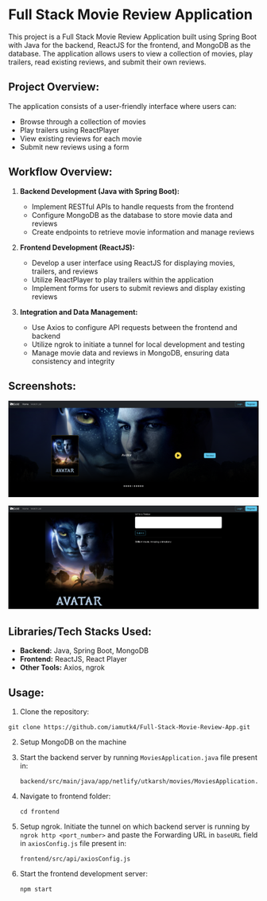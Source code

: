# Full Stack Movie Review Application

This project is a Full Stack Movie Review Application built using Spring Boot with Java for the backend, ReactJS for the frontend, and MongoDB as the database. The application allows users to view a collection of movies, play trailers, read existing reviews, and submit their own reviews.

## Project Overview:

The application consists of a user-friendly interface where users can:
- Browse through a collection of movies
- Play trailers using ReactPlayer
- View existing reviews for each movie
- Submit new reviews using a form

## Workflow Overview:

1. **Backend Development (Java with Spring Boot):**
   - Implement RESTful APIs to handle requests from the frontend
   - Configure MongoDB as the database to store movie data and reviews
   - Create endpoints to retrieve movie information and manage reviews

2. **Frontend Development (ReactJS):**
   - Develop a user interface using ReactJS for displaying movies, trailers, and reviews
   - Utilize ReactPlayer to play trailers within the application
   - Implement forms for users to submit reviews and display existing reviews

3. **Integration and Data Management:**
   - Use Axios to configure API requests between the frontend and backend
   - Utilize ngrok to initiate a tunnel for local development and testing
   - Manage movie data and reviews in MongoDB, ensuring data consistency and integrity

## Screenshots:

![alt text](screenshot2.png)

![alt text](screenshot3.png)

## Libraries/Tech Stacks Used:

- **Backend:** Java, Spring Boot, MongoDB
- **Frontend:** ReactJS, React Player
- **Other Tools:** Axios, ngrok

## Usage:

1. Clone the repository:

```
git clone https://github.com/iamutk4/Full-Stack-Movie-Review-App.git
```
2. Setup MongoDB on the machine
3. Start the backend server by running `MoviesApplication.java` file present in:

   ```
   backend/src/main/java/app/netlify/utkarsh/movies/MoviesApplication.java
   ```
4. Navigate to frontend folder:

   ```
   cd frontend
   ```
5. Setup ngrok. Initiate the tunnel on which backend server is running by ``` ngrok http <port_number> ``` and paste the Forwarding URL in `baseURL` field in `axiosConfig.js` file present in:

   ```
   frontend/src/api/axiosConfig.js
   ```
6. Start the frontend development server:

   ```
   npm start
   ```
